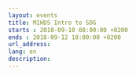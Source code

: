 ```yaml
---
layout: events
title: MIHDS Intro to SDG
starts : 2018-09-10 08:00:00 +0200
ends : 2018-09-12 18:00:00 +0200
url_address:
lang: en
description: 
---
```


